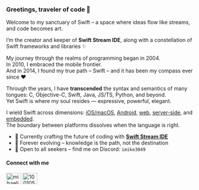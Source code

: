 ### Greetings, traveler of code 👋

Welcome to my sanctuary of Swift – a space where ideas flow like streams, and code becomes art.

I’m the creator and keeper of **Swift Stream IDE**, along with a constellation of Swift frameworks and libraries ✨

My journey through the realms of programming began in 2004.  
In 2010, I embraced the mobile frontier.  
And in 2014, I found my true path – Swift – and it has been my compass ever since ❤️

Through the years, I have **transcended** the syntax and semantics of many tongues: C, Objective-C, Swift, Java, JS/TS, Python, and beyond.  
Yet Swift is where my soul resides — expressive, powerful, elegant.

I wield Swift across dimensions: [iOS/macOS](https://github.com/MihaelIsaev/UIKitPlus), [Android](https://github.com/swifdroid/), [web](https://github.com/swifweb/), [server-side](https://github.com/vapor/), and [embedded](https://github.com/apple/swift-embedded-examples).  
The boundary between platforms dissolves when the language is right.

- 🔬 Currently crafting the future of coding with [**Swift Stream IDE**](https://swift.stream/)
- 📖 Forever evolving – knowledge is the path, not the destination
- 💬 Open to all seekers – find me on Discord: `imike3049`

<h4 align="left">Connect with me</h4>
<p align="left">
<a href="https://linkedin.com/in/mihaelisaev" target="blank"><img align="center" src="https://raw.githubusercontent.com/rahuldkjain/github-profile-readme-generator/master/src/images/icons/Social/linked-in-alt.svg" alt="mihaelisaev" height="30" width="40" /></a>
<a href="https://stackoverflow.com/users/1001057/imike" target="blank"><img align="center" src="https://raw.githubusercontent.com/rahuldkjain/github-profile-readme-generator/master/src/images/icons/Social/stack-overflow.svg" alt="1001057" height="30" width="40" /></a>
<!--<a href="https://medium.com/@imike" target="blank"><img align="center" src="https://raw.githubusercontent.com/rahuldkjain/github-profile-readme-generator/master/src/images/icons/Social/medium.svg" alt="@imike" height="30" width="40" /></a>-->
</p>
